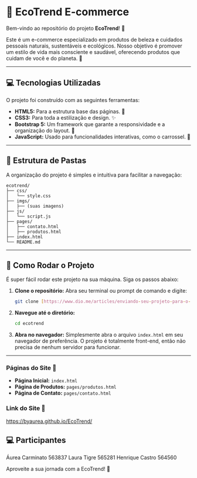 # 🌿 EcoTrend E-commerce

Bem-vindo ao repositório do projeto **EcoTrend**! 👋

Este é um e-commerce especializado em produtos de beleza e cuidados pessoais naturais, sustentáveis e ecológicos. Nosso objetivo é promover um estilo de vida mais consciente e saudável, oferecendo produtos que cuidam de você e do planeta. 💚

---

## 💻 Tecnologias Utilizadas

O projeto foi construído com as seguintes ferramentas:

* **HTML5:** Para a estrutura base das páginas. 📄
* **CSS3:** Para toda a estilização e design. ✨
* **Bootstrap 5:** Um framework que garante a responsividade e a organização do layout. 📱
* **JavaScript:** Usado para funcionalidades interativas, como o carrossel. 🚀

---

## 📁 Estrutura de Pastas

A organização do projeto é simples e intuitiva para facilitar a navegação:

```text
ecotrend/
├── css/
│   └── style.css
├── imgs/
│   ├── (suas imagens)
├── js/
│   └── script.js
├── pages/
│   ├── contato.html
│   ├── produtos.html
├── index.html
└── README.md
```
---

## 🚀 Como Rodar o Projeto

É super fácil rodar este projeto na sua máquina. Siga os passos abaixo:

1.  **Clone o repositório:**
    Abra seu terminal ou prompt de comando e digite:
    ```bash
    git clone [https://www.dio.me/articles/enviando-seu-projeto-para-o-github](https://www.dio.me/articles/enviando-seu-projeto-para-o-github)
    ```
2.  **Navegue até o diretório:**
    ```bash
    cd ecotrend
    ```
3.  **Abra no navegador:**
    Simplesmente abra o arquivo `index.html` em seu navegador de preferência. O projeto é totalmente front-end, então não precisa de nenhum servidor para funcionar.

---

### Páginas do Site 🔗

* **Página Inicial:** `index.html`
* **Página de Produtos:** `pages/produtos.html`
* **Página de Contato:** `pages/contato.html`

### Link do Site 🔗
https://byaurea.github.io/EcoTrend/

## 💻 Participantes
Áurea Carminato 563837
Laura Tigre 565281
Henrique Castro 564560

Aproveite a sua jornada com a EcoTrend! 🌱
